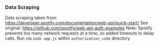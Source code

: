 ### Data Scraping
Data scraping taken from: https://developer.spotify.com/documentation/web-api/quick-start/
See original: https://github.com/spotify/web-api-auth-examples
Note: Spotify prevents too many network requests at a time, so added timeouts to delay calls.
Run via `node app.js` within `authorization_code` directory.